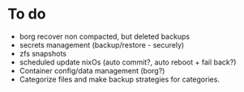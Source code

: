 # To do
- borg recover non compacted, but deleted backups
- secrets management (backup/restore - securely)
- zfs snapshots
- scheduled update nixOs (auto commit?, auto reboot + fail back?)
- Container config/data management (borg?)
- Categorize files and make backup strategies for categories.
